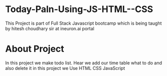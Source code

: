 # Today-Paln-Using-JS-HTML--CSS
This Project is part of Full Stack Javascript bootcamp which is being taught by hitesh choudhary sir at ineuron.ai portal

# About Project 
In this project we make todo list. Hear we add our time table what to do and also delete it 
in this project we Use HTML CSS JavaScript 

